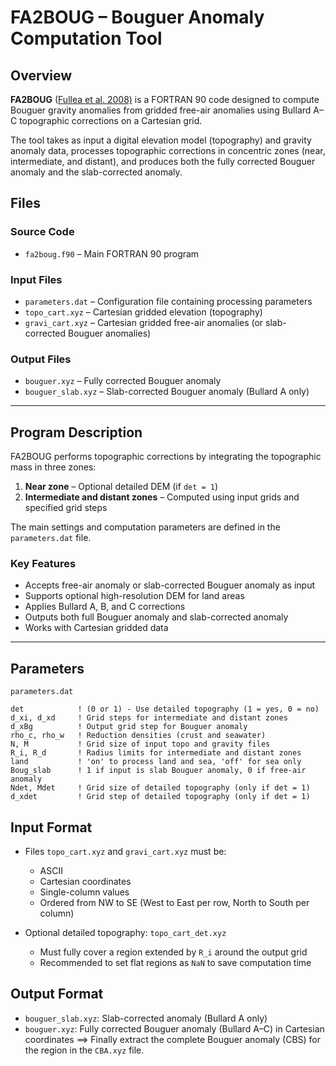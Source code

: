 # FA2BOUG – Bouguer Anomaly Computation Tool

## Overview

**FA2BOUG** ([Fullea et al. 2008)](https://doi.org/10.1016/j.cageo.2008.02.018) is a FORTRAN 90 code designed to compute Bouguer gravity anomalies from gridded free-air anomalies using Bullard A–C topographic corrections on a Cartesian grid.

The tool takes as input a digital elevation model (topography) and gravity anomaly data, processes topographic corrections in concentric zones (near, intermediate, and distant), and produces both the fully corrected Bouguer anomaly and the slab-corrected anomaly.

## Files 

### Source Code
- `fa2boug.f90` – Main FORTRAN 90 program

### Input Files
- `parameters.dat` – Configuration file containing processing parameters
- `topo_cart.xyz` – Cartesian gridded elevation (topography)
- `gravi_cart.xyz` – Cartesian gridded free-air anomalies (or slab-corrected Bouguer anomalies)

### Output Files
- `bouguer.xyz` – Fully corrected Bouguer anomaly
- `bouguer_slab.xyz` – Slab-corrected Bouguer anomaly (Bullard A only)

---

## Program Description

FA2BOUG performs topographic corrections by integrating the topographic mass in three zones:

1. **Near zone** – Optional detailed DEM (if `det = 1`)
2. **Intermediate and distant zones** – Computed using input grids and specified grid steps

The main settings and computation parameters are defined in the `parameters.dat` file.

### Key Features
- Accepts free-air anomaly or slab-corrected Bouguer anomaly as input
- Supports optional high-resolution DEM for land areas
- Applies Bullard A, B, and C corrections
- Outputs both full Bouguer anomaly and slab-corrected anomaly
- Works with Cartesian gridded data

---

## Parameters 
`parameters.dat`

```plaintext
det            ! (0 or 1) - Use detailed topography (1 = yes, 0 = no)
d_xi, d_xd     ! Grid steps for intermediate and distant zones
d_xBg          ! Output grid step for Bouguer anomaly
rho_c, rho_w   ! Reduction densities (crust and seawater)
N, M           ! Grid size of input topo and gravity files
R_i, R_d       ! Radius limits for intermediate and distant zones
land           ! 'on' to process land and sea, 'off' for sea only
Boug_slab      ! 1 if input is slab Bouguer anomaly, 0 if free-air anomaly
Ndet, Mdet     ! Grid size of detailed topography (only if det = 1)
d_xdet         ! Grid step of detailed topography (only if det = 1)
```

## Input Format

- Files `topo_cart.xyz` and `gravi_cart.xyz` must be:
  - ASCII
  - Cartesian coordinates
  - Single-column values
  - Ordered from NW to SE (West to East per row, North to South per column)

- Optional detailed topography: `topo_cart_det.xyz`
  - Must fully cover a region extended by `R_i` around the output grid
  - Recommended to set flat regions as `NaN` to save computation time

## Output Format

- `bouguer_slab.xyz`: Slab-corrected anomaly (Bullard A only)
- `bouguer.xyz`: Fully corrected Bouguer anomaly (Bullard A–C) in Cartesian coordinates ==> Finally extract the complete Bouguer anomaly (CBS) for the region in the `CBA.xyz` file. 



